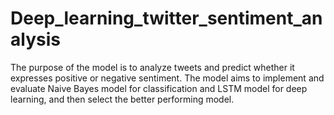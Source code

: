 # Deep_learning_twitter_sentiment_analysis
The purpose of the model is to analyze tweets and predict whether it expresses positive or negative sentiment. The model aims to implement and evaluate Naive Bayes model for classification and LSTM model for deep learning, and then select the better performing model.
